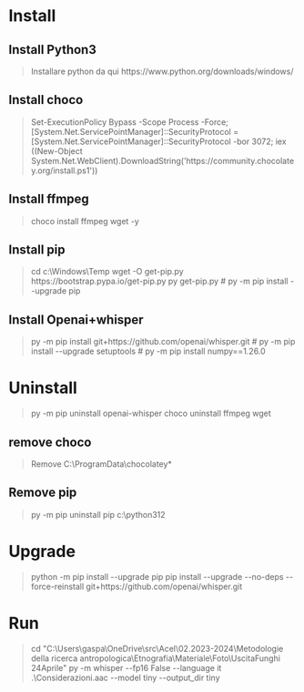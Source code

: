 # Install

## Install Python3
<blockquote>
Installare python da qui https://www.python.org/downloads/windows/
</blockquote>

## Install choco
<blockquote>
Set-ExecutionPolicy Bypass -Scope Process -Force; [System.Net.ServicePointManager]::SecurityProtocol = [System.Net.ServicePointManager]::SecurityProtocol -bor 3072; iex ((New-Object System.Net.WebClient).DownloadString('https://community.chocolatey.org/install.ps1'))
</blockquote>

## Install ffmpeg
<blockquote>
choco install ffmpeg wget -y
</blockquote>

## Install pip
<blockquote>
cd c:\Windows\Temp
wget -O get-pip.py https://bootstrap.pypa.io/get-pip.py
py get-pip.py
# py -m pip install --upgrade pip
</blockquote>

## Install Openai+whisper
<blockquote>
py -m pip install git+https://github.com/openai/whisper.git
# py -m pip install --upgrade setuptools
# py -m pip install numpy==1.26.0
</blockquote>


# Uninstall
<blockquote>
py -m pip uninstall openai-whisper
choco uninstall ffmpeg wget
</blockquote>

## remove choco

<blockquote>
Remove C:\ProgramData\chocolatey*
</blockquote>

## Remove pip
<blockquote>
py -m pip uninstall pip
c:\python312
</blockquote>

# Upgrade
<blockquote>
python -m pip install --upgrade pip
pip install --upgrade --no-deps --force-reinstall git+https://github.com/openai/whisper.git
</blockquote>

# Run
<blockquote>
cd "C:\Users\gaspa\OneDrive\src\Acel\02.2023-2024\Metodologie della ricerca antropologica\Etnografia\Materiale\Foto\UscitaFunghi 24Aprile"
py -m whisper --fp16 False --language it .\Considerazioni.aac --model tiny --output_dir tiny
</blockquote>